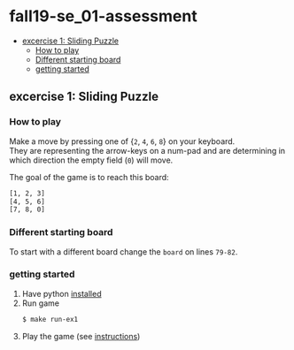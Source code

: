 # fall19-se_01-assessment

- [excercise 1: Sliding Puzzle](#excercise-1-sliding-puzzle)
  - [How to play](#how-to-play)
  - [Different starting board](#different-starting-board)
  - [getting started](#getting-started)

## excercise 1: Sliding Puzzle

### How to play

Make a move by pressing one of {`2`, `4`, `6`, `8`} on your keyboard. <br>
They are representing the arrow-keys on a num-pad and are determining in which direction the empty field (`0`) will move.

The goal of the game is to reach this board:
```bash
[1, 2, 3]
[4, 5, 6]
[7, 8, 0]
```

### Different starting board
To start with a different board change the `board` on lines `79-82`. <br>

### getting started
1. Have python [installed](https://wiki.python.org/moin/BeginnersGuide/Download)
1. Run game
   ```bash
   $ make run-ex1
   ```
1. Play the game (see [instructions](#how-to-play))
